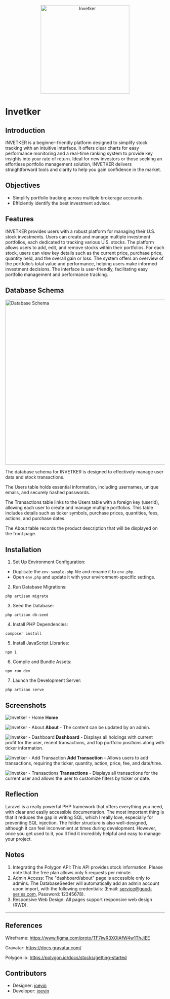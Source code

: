 <p align="center">
  <img src="./resources/images/brand.svg" width="280" alt="Invetker" />
</p>

# Invetker

## Introduction
INVETKER is a beginner-friendly platform designed to simplify stock tracking with an intuitive interface. It offers clear charts for easy performance monitoring and a real-time ranking system to provide key insights into your rate of return. Ideal for new investors or those seeking an effortless portfolio management solution, INVETKER delivers straightforward tools and clarity to help you gain confidence in the market.

## Objectives
- Simplify portfolio tracking across multiple brokerage accounts.
- Efficiently identify the best investment advisor.

## Features
INVETKER provides users with a robust platform for managing their U.S. stock investments. Users can create and manage multiple investment portfolios, each dedicated to tracking various U.S. stocks. The platform allows users to add, edit, and remove stocks within their portfolios. For each stock, users can view key details such as the current price, purchase price, quantity held, and the overall gain or loss. The system offers an overview of the portfolio’s total value and performance, helping users make informed investment decisions. The interface is user-friendly, facilitating easy portfolio management and performance tracking.

## Database Schema
<img width="520" src="./documents/schema.png" alt="Database Schema" />

The database schema for INVETKER is designed to effectively manage user data and stock transactions.

The Users table holds essential information, including usernames, unique emails, and securely hashed passwords.

The Transactions table links to the Users table with a foreign key (userId), allowing each user to create and manage multiple portfolios. This table includes details such as ticker symbols, purchase prices, quantities, fees, actions, and purchase dates.

The About table records the product description that will be displayed on the front page.

## Installation
1. Set Up Environment Configuration:
 - Duplicate the `env.sample.php` file and rename it to `env.php`.
 - Open `env.php` and update it with your environment-specific settings.
2. Run Database Migrations:
```
php artisan migrate
```
3. Seed the Database:
```
php artisan db:seed
```
4. Install PHP Dependencies:
```
composer install
```
5. Install JavaScript Libraries:
```
npm i
```
6. Compile and Bundle Assets:
```
npm run dev
```
7. Launch the Development Server:
```
php artisan serve
```

## Screenshots
![Invetker - Home](./documents/screenshots/home.png)
**Home**

![Invetker - About](./documents/screenshots/about.png)
**About** - The content can be updated by an admin.

![Invetker - Dashboard](./documents/screenshots/dashboard.png)
**Dashboard** - Displays all holdings with current profit for the user, recent transactions, and top portfolio positions along with ticker information.

![Invetker - Add Transaction](./documents/screenshots/add-transaction.png)
**Add Transaction** - Allows users to add transactions, requiring the ticker, quantity, action, price, fee, and date/time.

![Invetker - Transactions](./documents/screenshots/transactions.png)
**Transactions** - Displays all transactions for the current user and allows the user to customize filters by ticker or date.

## Reflection
Laravel is a really powerful PHP framework that offers everything you need, with clear and easily accessible documentation. The most important thing is that it reduces the gap in writing SQL, which I really love, especially for preventing SQL injection. The folder structure is also well-designed, although it can feel inconvenient at times during development. However, once you get used to it, you'll find it incredibly helpful and easy to manage your project.

## Notes
1. Integrating the Polygon API: This API provides stock information. Please note that the free plan allows only 5 requests per minute.
2. Admin Access: The "dashboard/about" page is accessible only to admins. The DatabaseSeeder will automatically add an admin account upon import, with the following credentials: (Email: service@good-series.com, Password: 12345678).
3. Responsive Web Design: All pages support responsive web design (RWD).

---

## References

Wireframe: https://www.figma.com/proto/TF7iwR3XOIAfW4w1ThJiEE

Gravatar: https://docs.gravatar.com/

Polygon.io: https://polygon.io/docs/stocks/getting-started

## Contributors

* Designer: [joeyin](https://www.linkedin.com/in/chiweiyin/)
* Developer: [joeyin](https://www.linkedin.com/in/chiweiyin/)

